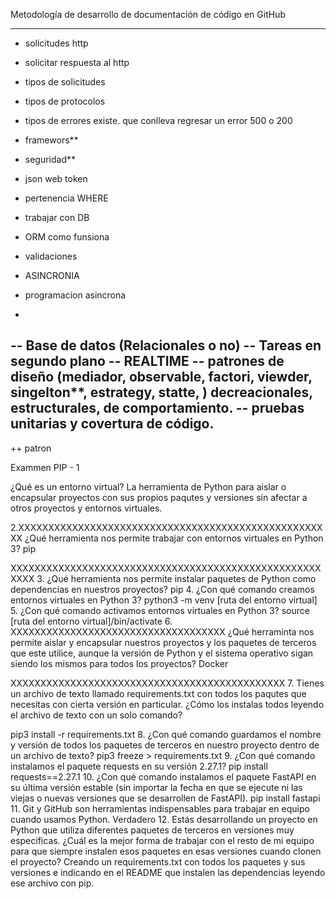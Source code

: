 Metodología de desarrollo de documentación de código en GitHub


---


- solicitudes http
- solicitar respuesta al http
- tipos de solicitudes
- tipos de protocolos
- tipos de errores existe. que conlleva regresar un error 500 o  200
- framewors**

- seguridad**
- json web token
- pertenencia WHERE
- trabajar con DB
- ORM como funsiona
- validaciones
- ASINCRONIA

- programacion asincrona

-

-- Base de datos (Relacionales o no)
-- Tareas en segundo plano
-- REALTIME 
-- patrones de diseño (mediador, observable, factori, viewder, singelton**, estrategy, statte, ) decreacionales, estructurales, de comportamiento.
-- pruebas unitarias y covertura de código.
-- 




++ patron 









Exammen PIP - 1 



¿Qué es un entorno virtual?
La herramienta de Python para aislar o encapsular proyectos con sus propios paqutes y versiones sin afectar a otros proyectos y entornos virtuales.


2.XXXXXXXXXXXXXXXXXXXXXXXXXXXXXXXXXXXXXXXXXXXXXXXXXXXXX
¿Qué herramienta nos permite trabajar con entornos virtuales en Python 3?
pip

XXXXXXXXXXXXXXXXXXXXXXXXXXXXXXXXXXXXXXXXXXXXXXXXXXXXXXXX
3.
¿Qué herramienta nos permite instalar paquetes de Python como dependencias en nuestros proyectos?
pip
4.
¿Con qué comando creamos entornos virtuales en Python 3?
python3 -m venv [ruta del entorno virtual]
5.
¿Con qué comando activamos entornos virtuales en Python 3?
source [ruta del entorno virtual]/bin/activate
6.   XXXXXXXXXXXXXXXXXXXXXXXXXXXXXXXXXXXX
¿Qué herraminta nos permite aislar y encapsular nuestros proyectos y los paquetes de terceros que este utilice, aunque la versión de Python y el sistema operativo sigan siendo los mismos para todos los proyectos?
Docker

XXXXXXXXXXXXXXXXXXXXXXXXXXXXXXXXXXXXXXXXXXXXXX
7.
Tienes un archivo de texto llamado requirements.txt con todos los paqutes que necesitas con cierta versión en particular. ¿Cómo los instalas todos leyendo el archivo de texto con un solo comando?

pip3 install -r requirements.txt
8.
¿Con qué comando guardamos el nombre y versión de todos los paquetes de terceros en nuestro proyecto dentro de un archivo de texto?
pip3 freeze > requirements.txt
9.
¿Con qué comando instalamos el paquete requests en su versión 2.27.1?
pip install requests==2.27.1
10.
¿Con qué comando instalamos el paquete FastAPI en su última versión estable (sin importar la fecha en que se ejecute ni las viejas o nuevas versiones que se desarrollen de FastAPI).
pip install fastapi
11.
Git y GitHub son herramientas indispensables para trabajar en equipo cuando usamos Python.
Verdadero
12.
Estás desarrollando un proyecto en Python que utiliza diferentes paquetes de terceros en versiones muy especificas. ¿Cuál es la mejor forma de trabajar con el resto de mi equipo para que siempre instalen esos paquetes en esas versiones cuando clonen el proyecto?
Creando un requirements.txt con todos los paquetes y sus versiones e indicando en el README que instalen las dependencias leyendo ese archivo con pip.
